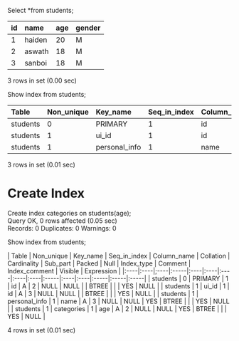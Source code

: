 Select *from students;

| id | name   | age  | gender |
|:----|:-----|:-----|:----|
|  1 | haiden |   20 | M      |
|  2 | aswath |   18 | M      |
|  3 | sanboi |   18 | M      |


3 rows in set (0.00 sec)


 Show index from students;

| Table    | Non_unique | Key_name      | Seq_in_index | Column_name | Collation | Cardinality | Sub_part | Packed | Null | Index_type | Comment | Index_comment | Visible | Expression |
|:----|:-----|:-----|:------|:------|:-----|:-----|:-----|:-----|:----|:-----|:----|:-----|:-----|:----|
| students |          0 | PRIMARY       |            1 | id          | A         |           2 |     NULL |   NULL |      | BTREE      |         |               | YES     | NULL       |
| students |          1 | ui_id         |            1 | id          | A         |           3 |     NULL |   NULL |      | BTREE      |         |               | YES     | NULL       |
| students |          1 | personal_info |            1 | name        | A         |           3 |     NULL |   NULL | YES  | BTREE      |         |               | YES     | NULL       |


3 rows in set (0.01 sec)


<h1>Create Index</h1>

Create index categories on students(age);<br>
  Query OK, 0 rows affected (0.05 sec)<br>
  Records: 0  Duplicates: 0  Warnings: 0


  Show index from students;

| Table    | Non_unique | Key_name      | Seq_in_index | Column_name | Collation | Cardinality | Sub_part | Packed | Null | Index_type | Comment | Index_comment | Visible | Expression |
|:----|:----|;----|:-----|:----|:----|:----|:----|:----|:-----|:----|:----|:-----|:-----|:-----|
| students |          0 | PRIMARY       |            1 | id          | A         |           2 |     NULL |   NULL |      | BTREE      |         |               | YES     | NULL       |
| students |          1 | ui_id         |            1 | id          | A         |           3 |     NULL |   NULL |      | BTREE      |         |               | YES     | NULL       |
| students |          1 | personal_info |            1 | name        | A         |           3 |     NULL |   NULL | YES  | BTREE      |         |               | YES     | NULL       |
| students |          1 | categories    |            1 | age         | A         |           2 |     NULL |   NULL | YES  | BTREE      |         |               | YES     | NULL       |

4 rows in set (0.01 sec)





